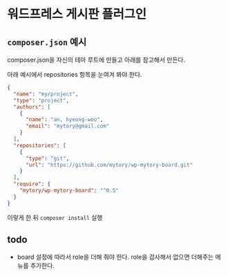 # 워드프레스 게시판 플러그인

`composer.json` 예시
-------------------

composer.json을 자신의 테마 루트에 만들고 아래를 참고해서 만든다.

아래 예시에서 repositories 항목을 눈여겨 봐야 한다.

~~~ json
{
  "name": "my/project",
  "type": "project",
  "authors": [
    {
      "name": "an, hyeong-woo",
      "email": "mytory@gmail.com"
    }
  ],
  "repositories": [
    {
      "type": "git",
      "url": "https://github.com/mytory/wp-mytory-board.git"
    }
  ],
  "require": {
    "mytory/wp-mytory-board": "^0.5"
  }
}
~~~

이렇게 한 뒤 `composer install` 실행

todo
----

- board 설정에 따라서 role을 더해 줘야 한다. role을 검사해서 없으면 더해주는 메뉴를 추가한다. 


